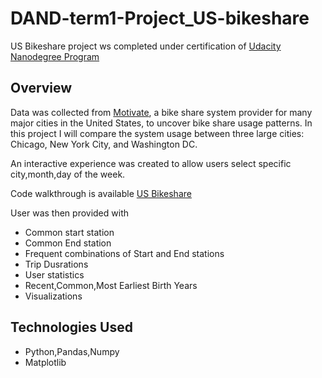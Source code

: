 # DAND-term1-Project_US-bikeshare

US Bikeshare project ws completed under certification of [Udacity Nanodegree Program](https://classroom.udacity.com)

## Overview

Data was collected from [Motivate](https://www.motivateco.com/), a bike share system provider for many major cities in the United States, to uncover bike share usage patterns. In this project I will compare the system usage between three large cities: Chicago, New York City, and Washington DC.

An interactive experience was created to allow users select specific city,month,day of the week.

Code walkthrough is available [US Bikeshare](https://github.com/pooja2512/DAND-term1_project_US-bikeshare/blob/master/Explore_US_Bikeshare.ipynb)

User was then provided with 

- Common start station
- Common End station
- Frequent combinations of Start and End stations
- Trip Dusrations
- User statistics
- Recent,Common,Most Earliest Birth Years
- Visualizations

## Technologies Used
- Python,Pandas,Numpy
- Matplotlib



